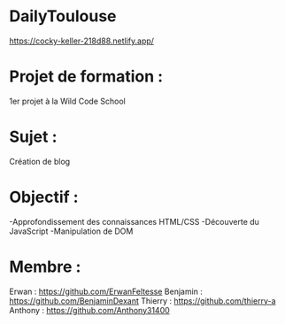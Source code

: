 # DailyToulouse
https://cocky-keller-218d88.netlify.app/

# Projet de formation :
  1er projet à la Wild Code School
# Sujet :
  Création de blog
# Objectif : 
  -Approfondissement des connaissances HTML/CSS
  -Découverte du JavaScript
  -Manipulation de DOM
# Membre : 
  Erwan : https://github.com/ErwanFeltesse
  Benjamin : https://github.com/BenjaminDexant
  Thierry : https://github.com/thierry-a
  Anthony : https://github.com/Anthony31400
